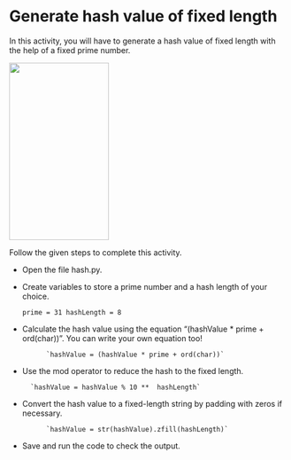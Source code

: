 Generate hash value of fixed length
===================


In this activity, you will have to generate a hash value of fixed length with the help of a fixed prime number.


<img src= "https://s3-whjr-curriculum-uploads.whjr.online/a83803b7-537a-4aed-926c-278c7d1ce2da.png" width = "180" height = "320">




Follow the given steps to complete this activity.


* Open the file hash.py.


* Create variables to store a prime number and a hash length of your choice.  


     ` prime = 31
   	 hashLength = 8 `


* Calculate the hash value using the equation “(hashValue * prime + ord(char))”. You can write your own equation too!


     		`hashValue = (hashValue * prime + ord(char))`
    	    
* Use the mod operator to reduce the hash to the fixed length.


    	`hashValue = hashValue % 10 **  hashLength`   


* Convert the hash value to a fixed-length string by padding with zeros if necessary.


     		`hashValue = str(hashValue).zfill(hashLength)`


* Save and run the code to check the output.
